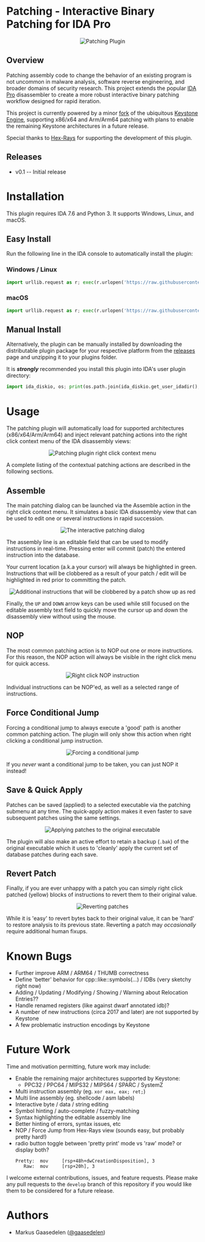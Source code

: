 # Patching - Interactive Binary Patching for IDA Pro

<p align="center"><img alt="Patching Plugin" src="screenshots/title.png"/></p>

## Overview

Patching assembly code to change the behavior of an existing program is not uncommon in malware analysis, software reverse engineering, and broader domains of security research. This project extends the popular [IDA Pro](https://www.hex-rays.com/products/ida/) disassembler to create a more robust interactive binary patching workflow designed for rapid iteration.

This project is currently powered by a minor [fork](https://github.com/gaasedelen/keystone) of the ubiquitous [Keystone Engine](https://github.com/keystone-engine/keystone), supporting x86/x64 and Arm/Arm64 patching with plans to enable the remaining Keystone architectures in a future release.

Special thanks to [Hex-Rays](https://hex-rays.com/) for supporting the development of this plugin.

## Releases

* v0.1 -- Initial release

# Installation

This plugin requires IDA 7.6 and Python 3. It supports Windows, Linux, and macOS.

## Easy Install

Run the following line in the IDA console to automatically install the plugin:

### Windows / Linux

```python
import urllib.request as r; exec(r.urlopen('https://raw.githubusercontent.com/SomeRandom-Dev/patching/main/install.py').read())
```

### macOS

```python
import urllib.request as r; exec(r.urlopen('https://raw.githubusercontent.com/SomeRandom-Dev/patching/main/install.py', cafile='/etc/ssl/cert.pem').read())
```

## Manual Install

Alternatively, the plugin can be manually installed by downloading the distributable plugin package for your respective platform from the [releases](https://github.com/gaasedelen/patching/releases) page and unzipping it to your plugins folder.

It is __*strongly*__ recommended you install this plugin into IDA's user plugin directory:

```python
import ida_diskio, os; print(os.path.join(ida_diskio.get_user_idadir(), "plugins"))
```

# Usage

The patching plugin will automatically load for supported architectures (x86/x64/Arm/Arm64) and inject relevant patching actions into the right click context menu of the IDA disassembly views:

<p align="center"><img alt="Patching plugin right click context menu" src="screenshots/usage.gif"/></p>

A complete listing of the contextual patching actions are described in the following sections.

## Assemble

The main patching dialog can be launched via the Assemble action in the right click context menu. It simulates a basic IDA disassembly view that can be used to edit one or several instructions in rapid succession.

<p align="center"><img alt="The interactive patching dialog" src="screenshots/assemble.gif"/></p>

The assembly line is an editable field that can be used to modify instructions in real-time. Pressing enter will commit (patch) the entered instruction into the database.

Your current location (a.k.a your cursor) will always be highlighted in green. Instructions that will be clobbered as a result of your patch / edit will be highlighted in red prior to committing the patch.

<p align="center"><img alt="Additional instructions that will be clobbered by a patch show up as red" src="screenshots/clobber.png"/></p>

Finally, the `UP` and `DOWN` arrow keys can be used while still focused on the editable assembly text field to quickly move the cursor up and down the disassembly view without using the mouse.

## NOP

The most common patching action is to NOP out one or more instructions. For this reason, the NOP action will always be visible in the right click menu for quick access.

<p align="center"><img alt="Right click NOP instruction" src="screenshots/nop.gif"/></p>

Individual instructions can be NOP'ed, as well as a selected range of instructions.

## Force Conditional Jump

Forcing a conditional jump to always execute a 'good' path is another common patching action. The plugin will only show this action when right clicking a conditional jump instruction.

<p align="center"><img alt="Forcing a conditional jump" src="screenshots/forcejump.gif"/></p>

If you *never* want a conditional jump to be taken, you can just NOP it instead!

## Save & Quick Apply

Patches can be saved (applied) to a selected executable via the patching submenu at any time. The quick-apply action makes it even faster to save subsequent patches using the same settings. 

<p align="center"><img alt="Applying patches to the original executable" src="screenshots/save.gif"/></p>

The plugin will also make an active effort to retain a backup (`.bak`) of the original executable which it uses to 'cleanly' apply the current set of database patches during each save. 

## Revert Patch

Finally, if you are ever unhappy with a patch you can simply right click patched (yellow) blocks of instructions to revert them to their original value.

<p align="center"><img alt="Reverting patches" src="screenshots/revert.gif"/></p>

While it is 'easy' to revert bytes back to their original value, it can be 'hard' to restore analysis to its previous state. Reverting a patch may *occasionally* require additional human fixups. 

# Known Bugs

* Further improve ARM / ARM64 / THUMB correctness
* Define 'better' behavior for cpp::like::symbols(...) / IDBs (very sketchy right now)
* Adding / Updating / Modifying / Showing / Warning about Relocation Entries??
* Handle renamed registers (like against dwarf annotated idb)?
* A number of new instructions (circa 2017 and later) are not supported by Keystone
* A few problematic instruction encodings by Keystone

# Future Work

Time and motivation permitting, future work may include:

* Enable the remaining major architectures supported by Keystone:
  * PPC32 / PPC64 / MIPS32 / MIPS64 / SPARC / SystemZ
* Multi instruction assembly (eg. `xor eax, eax; ret;`)
* Multi line assembly (eg. shellcode / asm labels)
* Interactive byte / data / string editing
* Symbol hinting / auto-complete / fuzzy-matching
* Syntax highlighting the editable assembly line
* Better hinting of errors, syntax issues, etc
* NOP / Force Jump from Hex-Rays view (sounds easy, but probably pretty hard!)
* radio button toggle between 'pretty print' mode vs 'raw' mode? or display both?
  ```
  Pretty:  mov     [rsp+48h+dwCreationDisposition], 3
     Raw:  mov     [rsp+20h], 3
  ```

I welcome external contributions, issues, and feature requests. Please make any pull requests to the `develop` branch of this repository if you would like them to be considered for a future release.

# Authors

* Markus Gaasedelen ([@gaasedelen](https://twitter.com/gaasedelen))
